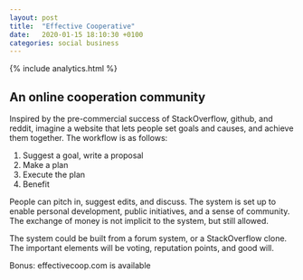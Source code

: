 ```yaml
---
layout: post
title:  "Effective Cooperative"
date:   2020-01-15 18:10:30 +0100
categories: social business
---
```


{% include analytics.html %}

## An online cooperation community 

Inspired by the pre-commercial success of StackOverflow, github, and reddit, imagine a website that lets people set goals and causes, and achieve them together. The workflow is as follows:

1. Suggest a goal, write a proposal
2. Make a plan
3. Execute the plan
4. Benefit

People can pitch in, suggest edits, and discuss. The system is set up to enable personal development, public initiatives, and a sense of community. The exchange of money is not implicit to the system, but still allowed.

The system could be built from a forum system, or a StackOverflow clone. The important elements will be voting, reputation points, and good will.

Bonus: effectivecoop.com is available
